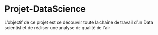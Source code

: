 # Projet-DataScience
L’objectif de ce projet est de découvrir toute la chaîne de travail d’un Data scientist et de réaliser une analyse de qualité de l'air
